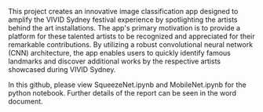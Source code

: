 This project creates an innovative image classification app designed to amplify the VIVID Sydney festival experience by spotlighting the artists behind the art installations. The app's primary motivation is to provide a platform for these talented artists to be recognized and appreciated for their remarkable contributions. By utilizing a robust convolutional neural network (CNN) architecture, the app enables users to quickly identify famous landmarks and discover additional works by the respective artists showcased during VIVID Sydney.

In this github, please view SqueezeNet.ipynb and MobileNet.ipynb for the python notebook. Further details of the report can be seen in the word document.
